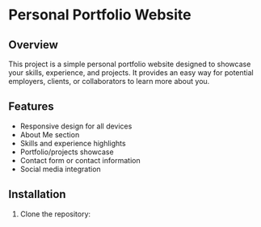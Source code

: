 # Personal Portfolio Website

## Overview
This project is a simple personal portfolio website designed to showcase your skills, experience, and projects. It provides an easy way for potential employers, clients, or collaborators to learn more about you.

## Features
- Responsive design for all devices
- About Me section
- Skills and experience highlights
- Portfolio/projects showcase
- Contact form or contact information
- Social media integration

## Installation
1. Clone the repository:
